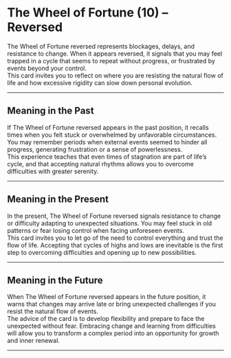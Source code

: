 # The Wheel of Fortune (10) – Reversed

The Wheel of Fortune reversed represents blockages, delays, and resistance to change. When it appears reversed, it signals that you may feel trapped in a cycle that seems to repeat without progress, or frustrated by events beyond your control.  
This card invites you to reflect on where you are resisting the natural flow of life and how excessive rigidity can slow down personal evolution.

---

## Meaning in the Past  
If The Wheel of Fortune reversed appears in the past position, it recalls times when you felt stuck or overwhelmed by unfavorable circumstances. You may remember periods when external events seemed to hinder all progress, generating frustration or a sense of powerlessness.  
This experience teaches that even times of stagnation are part of life’s cycle, and that accepting natural rhythms allows you to overcome difficulties with greater serenity.

---

## Meaning in the Present  
In the present, The Wheel of Fortune reversed signals resistance to change or difficulty adapting to unexpected situations. You may feel stuck in old patterns or fear losing control when facing unforeseen events.  
This card invites you to let go of the need to control everything and trust the flow of life. Accepting that cycles of highs and lows are inevitable is the first step to overcoming difficulties and opening up to new possibilities.

---

## Meaning in the Future  
When The Wheel of Fortune reversed appears in the future position, it warns that changes may arrive late or bring unexpected challenges if you resist the natural flow of events.  
The advice of the card is to develop flexibility and prepare to face the unexpected without fear. Embracing change and learning from difficulties will allow you to transform a complex period into an opportunity for growth and inner renewal.

---
